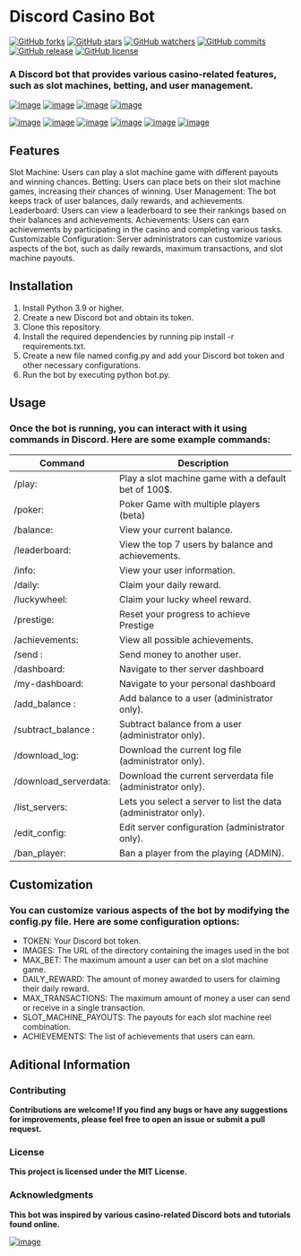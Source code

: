 # Discord Casino Bot

[![GitHub forks](https://badgen.net/github/forks/justwaitfor-me/Casino/)](https://GitHub.com/justwaitfor-me/Casino/)
[![GitHub stars](https://badgen.net/github/stars/justwaitfor-me/Casino/)](https://GitHub.comjustwaitfor-me/Casino/)
[![GitHub watchers](https://badgen.net/github/watchers/justwaitfor-me/Casino/)](https://GitHub.com/justwaitfor-me/Casino/)
[![GitHub commits](https://img.shields.io/github/commits-since/justwaitfor-me/Casino/v1.9.svg)](https://GitHub.com/justwaitfor-me/Casino/)
[![GitHub release](https://img.shields.io/github/release/justwaitfor-me/Casino.svg)](https://GitHub.com/justwaitfor-me/Casino/)
[![GitHub license](https://badgen.net/github/license/justwaitfor-me/Casino/)](https://github.com/justwaitfor-me/Casino/)
### A Discord bot that provides various casino-related features, such as slot machines, betting, and user management.

[![image](https://img.shields.io/badge/sponsor-30363D?style=for-the-badge&logo=GitHub-Sponsors&logoColor=#white)](https://github.com/sponsors/justwaitfor-me)
[![image](https://img.shields.io/badge/PayPal-00457C?style=for-the-badge&logo=paypal&logoColor=white)](https://paypal.me/justwaitforme)
[![image](https://img.shields.io/badge/Discord-5865F2?style=for-the-badge&logo=discord&logoColor=white)](https://discord.gg/Y2S4j28BXb)
[![image](https://img.shields.io/badge/website-000000?style=for-the-badge&logo=About.me&logoColor=white)](https://casino.justwaitforme.de)

[![image](https://img.shields.io/badge/Python-FFD43B?style=for-the-badge&logo=python&logoColor=blue)](#)
[![image](https://img.shields.io/badge/json-5E5C5C?style=for-the-badge&logo=json&logoColor=white)](#)
[![image](https://img.shields.io/badge/pypi-3775A9?style=for-the-badge&logo=pypi&logoColor=white)](#)
[![image](https://img.shields.io/badge/Raspberry%20Pi-A22846?style=for-the-badge&logo=Raspberry%20Pi&logoColor=white)](#)
[![image](https://img.shields.io/badge/JavaScript-323330?style=for-the-badge&logo=javascript&logoColor=F7DF1E)](#)
[![image](https://img.shields.io/badge/MySQL-005C84?style=for-the-badge&logo=mysql&logoColor=white)](#)


## Features

Slot Machine: Users can play a slot machine game with different payouts and winning chances.
Betting: Users can place bets on their slot machine games, increasing their chances of winning.
User Management: The bot keeps track of user balances, daily rewards, and achievements.
Leaderboard: Users can view a leaderboard to see their rankings based on their balances and achievements.
Achievements: Users can earn achievements by participating in the casino and completing various tasks.
Customizable Configuration: Server administrators can customize various aspects of the bot, such as daily rewards, maximum transactions, and slot machine payouts.

## Installation

1.  Install Python 3.9 or higher.
2.  Create a new Discord bot and obtain its token.
3.  Clone this repository.
4.  Install the required dependencies by running pip install -r requirements.txt.
5.  Create a new file named config.py and add your Discord bot token and other necessary configurations.
6.  Run the bot by executing python bot.py.

## Usage

### Once the bot is running, you can interact with it using commands in Discord. Here are some example commands:

| Command                           | Description                                                       |
| ---                               | ---                                                               |
| /play: <bet>                      | Play a slot machine game with a default bet of 100$.              |
| /poker: <bet>                     | Poker Game with multiple players (beta)                           |
| /balance:                         | View your current balance.                                        |
| /leaderboard:                     | View the top 7 users by balance and achievements.                 |   
| /info:                            | View your user information.                                       |
| /daily:                           | Claim your daily reward.                                          |
| /luckywheel:                      | Claim your lucky wheel reward.                                    |
| /prestige:                        | Reset your progress to achieve Prestige                           |
| /achievements:                    | View all possible achievements.                                   |
| /send <user> <amount>:            | Send money to another user.                                       |
| /dashboard:                       | Navigate to ther server dashboard                                 |
| /my-dashboard:                    | Navigate to your personal dashboard                               |
| /add_balance <user> <amount>:     | Add balance to a user (administrator only).                       |
| /subtract_balance <user> <amount>:| Subtract balance from a user (administrator only).                |
| /download_log:                    | Download the current log file (administrator only).               |
| /download_serverdata:             | Download the current serverdata file (administrator only).        |
| /list_servers:                    | Lets you select a server to list the data (administrator only).   |
| /edit_config:                     | Edit server configuration (administrator only).                   |
| /ban_player:                      | Ban a player from the playing (ADMIN).                            |

## Customization

### You can customize various aspects of the bot by modifying the config.py file. Here are some configuration options:

- TOKEN: Your Discord bot token.
- IMAGES: The URL of the directory containing the images used in the bot
- MAX_BET: The maximum amount a user can bet on a slot machine game.
- DAILY_REWARD: The amount of money awarded to users for claiming their daily reward.
- MAX_TRANSACTIONS: The maximum amount of money a user can send or receive in a single transaction.
- SLOT_MACHINE_PAYOUTS: The payouts for each slot machine reel combination.
- ACHIEVEMENTS: The list of achievements that users can earn.

## Aditional Information

### Contributing

**Contributions are welcome! If you find any bugs or have any suggestions for improvements, please feel free to open an issue or submit a pull request.**

### License

**This project is licensed under the MIT License.**

### Acknowledgments

**This bot was inspired by various casino-related Discord bots and tutorials found online.**



[![image](https://img.shields.io/badge/Markdown-000000?style=for-the-badge&logo=markdown&logoColor=white)](#)